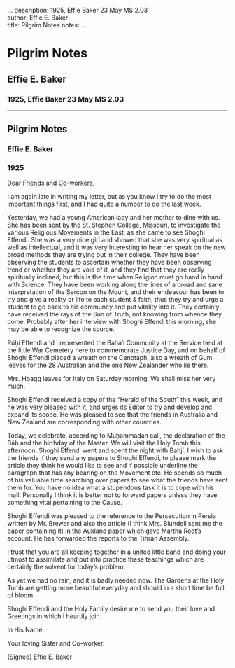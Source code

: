 ...
description: 1925, Effie Baker 23 May MS 2.03  
author: Effie E. Baker  
title: Pilgrim Notes 
notes:
...


# Pilgrim Notes  
## Effie E. Baker  
### 1925, Effie Baker 23 May MS 2.03  

------




## Pilgrim Notes

### Effie E. Baker

### 1925

Dear Friends and Co-workers,  

I am again late in writing my letter, but as you know I try to do the most important things first, and I had quite a number to do the last week.  

Yesterday, we had a young American lady and her mother to dine with us. She has been sent by the St. Stephen College, Missouri, to investigate the various Religious Movements in the East, as she came to see Shoghi Effendi. She was a very nice girl and showed that she was very spiritual as well as intellectual, and it was very interesting to hear her speak on the new broad methods they are trying out in their college. They have been observing the students to ascertain whether they have been observing trend or whether they are void of it, and they find that they are really spiritually inclined, but this is the time when Religion must go hand in hand with Science. They have been working along the lines of a broad and sane interpretation of the Sercon on the Mount, and their endeavour has been to try and give a reality or life to each student & faith, thus they try and urge a student to go back to his community and put vitality into it. They certainly have received the rays of the Sun of Truth, not knowing from whence they come. Probably after her interview with Shoghi Effendi this morning, she may be able to recognize the source.  

Rúḥí Effendi and I represented the Bahá’í Community at the Service held at the little War Cemetery here to commemorate Justice Day, and on behalf of Shoghi Effendi placed a wreath on the Cenotaph, also a wreath of Gum leaves for the 28 Australian and the one New Zealander who lie there.  

Mrs. Hoagg leaves for Italy on Saturday morning. We shall miss her very much.  

Shoghi Effendi received a copy of the “Herald of the South” this week, and he was very pleased with it, and urges its Editor to try and develop and expand its scope. He was pleased to see that the friends in Australia and New Zealand are corresponding with other countries.  

Today, we celebrate, according to Muḥammadan call, the declaration of the Báb and the birthday of the Master. We will visit the Holy Tomb this afternoon. Shoghi Effendi went and spent the night with Bahjí. I wish to ask the friends if they send any papers to Shoghi Effendi, to please mark the article they think he would like to see and if possible underline the paragraph that has any bearing on the Movement etc. He spends so much of his valuable time searching over papers to see what the friends have sent them for. You have no idea what a stupendous task it is to cope with his mail. Personally I think it is better not to forward papers unless they have something vital pertaining to the Cause.  

Shoghi Effendi was pleased to the reference to the Persecution in Persia written by Mr. Brewer and also the article (I think Mrs. Blundell sent me the paper containing it) in the Aukland paper which gave Martha Root’s account. He has forwarded the reports to the Ṭihrán Assembly.  

I trust that you are all keeping together in a united little band and doing your utmost to assimilate and put into practice these teachings which are certainly the solvent for today’s problem.  

As yet we had no rain, and it is badly needed now. The Gardens at the Holy Tomb are getting more beautiful everyday and should in a short time be full of bloom.  

Shoghi Effendi and the Holy Family desire me to send you their love and Greetings in which I heartily join.  

In His Name.
 
Your loving Sister and Co-worker.  

(Signed) Effie E. Baker